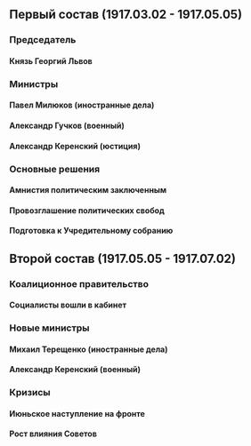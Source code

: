 ## Первый состав (1917.03.02 - 1917.05.05)
### Председатель
#### Князь Георгий Львов
### Министры
#### Павел Милюков (иностранные дела)
#### Александр Гучков (военный)
#### Александр Керенский (юстиция)
### Основные решения
#### Амнистия политическим заключенным
#### Провозглашение политических свобод
#### Подготовка к Учредительному собранию

## Второй состав (1917.05.05 - 1917.07.02)
### Коалиционное правительство
#### Социалисты вошли в кабинет
### Новые министры
#### Михаил Терещенко (иностранные дела)
#### Александр Керенский (военный)
### Кризисы
#### Июньское наступление на фронте
#### Рост влияния Советов